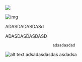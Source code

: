 <a href="https://resmim.net/preview/3ACWlO.jpg"><img src="https://resmim.net/f/3ACWlO.jpg"></a>

![img](https://resmim.net/f/3ACWlO.jpg)

ADASDADASDASd

ADASDASDASDASD

                         adsadasdad

![alt text](https://resmim.net/f/3ACWlO.jpg)
                   adsadasdasdas      asdadsa
